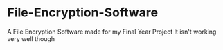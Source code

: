 # File-Encryption-Software
A File Encryption Software made for my Final Year Project
It isn't working very well though
